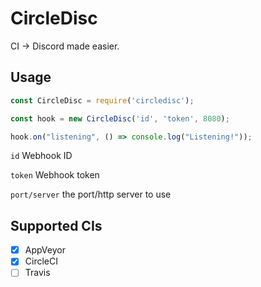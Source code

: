 # CircleDisc

CI -> Discord made easier.

## Usage

```js
const CircleDisc = require('circledisc');

const hook = new CircleDisc('id', 'token', 8080);

hook.on("listening", () => console.log("Listening!"));

```

``id`` Webhook ID

``token`` Webhook token

``port/server`` the port/http server to use

## Supported CIs

- [x] AppVeyor
- [x] CircleCI
- [ ] Travis